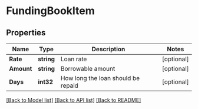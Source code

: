 # FundingBookItem

## Properties

Name | Type | Description | Notes
------------ | ------------- | ------------- | -------------
**Rate** | **string** | Loan rate | [optional] 
**Amount** | **string** | Borrowable amount | [optional] 
**Days** | **int32** | How long the loan should be repaid | [optional] 

[[Back to Model list]](../README.md#documentation-for-models) [[Back to API list]](../README.md#documentation-for-api-endpoints) [[Back to README]](../README.md)


